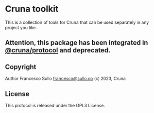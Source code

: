 # Cruna toolkit

This is a collection of tools for Cruna that can be used separately in any project you like.

## Attention, this package has been integrated in [@cruna/protocol](https://github.com/cruna-cc/cruna-protocol) and deprecated.

## Copyright

Author Francesco Sullo <francesco@sullo.co>
(c) 2023, Cruna 

## License

This protocol is released under the GPL3 License.

